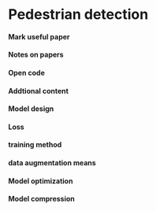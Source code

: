 # Pedestrian detection
#### Mark useful paper
#### Notes on papers
#### Open code
#### Addtional content
#### Model design
#### Loss
#### training method
#### data augmentation means
#### Model optimization
#### Model compression
